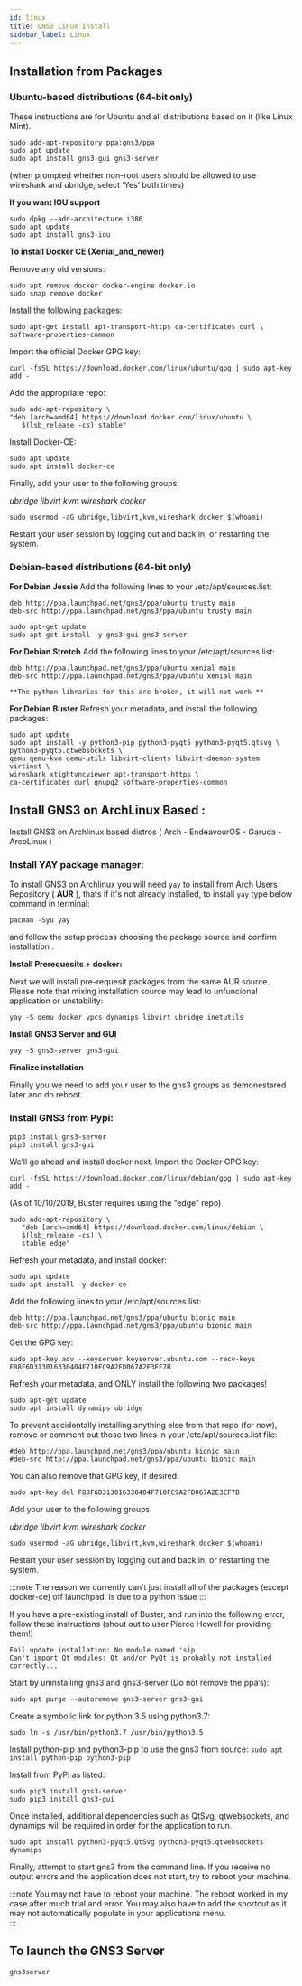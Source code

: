 ```yaml
---
id: linux
title: GNS3 Linux Install
sidebar_label: Linux
---
```


## Installation from Packages

### Ubuntu-based distributions (64-bit only)
These instructions are for Ubuntu and all distributions based on it (like Linux Mint).

```
sudo add-apt-repository ppa:gns3/ppa
sudo apt update                                
sudo apt install gns3-gui gns3-server
```

(when prompted whether non-root users should be allowed to use wireshark and ubridge, select ‘Yes’ both times)

**If you want IOU support**

```
sudo dpkg --add-architecture i386
sudo apt update
sudo apt install gns3-iou
```

**To install Docker CE (Xenial_and_newer)**

Remove any old versions:
```
sudo apt remove docker docker-engine docker.io
sudo snap remove docker
```

Install the following packages:
```
sudo apt-get install apt-transport-https ca-certificates curl \ software-properties-common
```

Import the official Docker GPG key:
```
curl -fsSL https://download.docker.com/linux/ubuntu/gpg | sudo apt-key add -
```

Add the appropriate repo:
```
sudo add-apt-repository \
"deb [arch=amd64] https://download.docker.com/linux/ubuntu \
   $(lsb_release -cs) stable"
```

Install Docker-CE:
```
sudo apt update
sudo apt install docker-ce
```

Finally, add your user to the following groups:

*ubridge libvirt kvm wireshark docker*

```
sudo usermod -aG ubridge,libvirt,kvm,wireshark,docker $(whoami)
```

Restart your user session by logging out and back in, or restarting the system.

### Debian-based distributions (64-bit only)

**For Debian Jessie**
Add the following lines to your /etc/apt/sources.list:
```
deb http://ppa.launchpad.net/gns3/ppa/ubuntu trusty main
deb-src http://ppa.launchpad.net/gns3/ppa/ubuntu trusty main

sudo apt-get update
sudo apt-get install -y gns3-gui gns3-server
```

**For Debian Stretch**
Add the following lines to your /etc/apt/sources.list:
```
deb http://ppa.launchpad.net/gns3/ppa/ubuntu xenial main
deb-src http://ppa.launchpad.net/gns3/ppa/ubuntu xenial main

**The python libraries for this are broken, it will not work **
```

**For Debian Buster**
Refresh your metadata, and install the following packages:
```
sudo apt update
sudo apt install -y python3-pip python3-pyqt5 python3-pyqt5.qtsvg \
python3-pyqt5.qtwebsockets \
qemu qemu-kvm qemu-utils libvirt-clients libvirt-daemon-system virtinst \
wireshark xtightvncviewer apt-transport-https \
ca-certificates curl gnupg2 software-properties-common
```

## Install GNS3 on ArchLinux Based :
Install GNS3 on Archlinux based distros ( Arch - EndeavourOS - Garuda - ArcoLinux ) 

### Install YAY package manager:

To install GNS3 on Archlinux you will need `yay` to install from Arch Users Repository ( **AUR** ), thats if it's not already installed, to install `yay` type below command in terminal:

```
pacman -Syu yay 
```

and follow the setup process choosing the package source and confirm installation .

**Install Prerequesits + docker:**

Next we will install pre-requesit packages from the same AUR source. Please note that mixing installation source may lead to unfuncional application or unstability:

```
yay -S qemu docker vpcs dynamips libvirt ubridge inetutils
```

**Install GNS3 Server and GUI** 

```
yay -S gns3-server gns3-gui 
```
**Finalize installation**

Finally you we need to add your user to the gns3 groups as demonestared later and do reboot. 

### Install GNS3 from Pypi:

```
pip3 install gns3-server
pip3 install gns3-gui
```
We’ll go ahead and install docker next.  Import the Docker GPG key:
```
curl -fsSL https://download.docker.com/linux/debian/gpg | sudo apt-key add -
```
(As of 10/10/2019, Buster requires using the “edge” repo)
```
sudo add-apt-repository \
   "deb [arch=amd64] https://download.docker.com/linux/debian \
   $(lsb_release -cs) \
   stable edge"
```
Refresh your metadata, and install docker:
```
sudo apt update
sudo apt install -y docker-ce
```
Add the following lines to your /etc/apt/sources.list:
```
deb http://ppa.launchpad.net/gns3/ppa/ubuntu bionic main
deb-src http://ppa.launchpad.net/gns3/ppa/ubuntu bionic main
```
Get the GPG key:
```
sudo apt-key adv --keyserver keyserver.ubuntu.com --recv-keys F88F6D313016330404F710FC9A2FD067A2E3EF7B
```
Refresh your metadata, and ONLY install the following two packages!
```
sudo apt-get update
sudo apt install dynamips ubridge
```
To prevent accidentally installing anything else from that repo (for now), remove or comment out those two lines in your /etc/apt/sources.list file:
```
#deb http://ppa.launchpad.net/gns3/ppa/ubuntu bionic main
#deb-src http://ppa.launchpad.net/gns3/ppa/ubuntu bionic main
```
You can also remove that GPG key, if desired:
```
sudo apt-key del F88F6D313016330404F710FC9A2FD067A2E3EF7B
```
Add your user to the following groups:

*ubridge libvirt kvm wireshark docker*

```
sudo usermod -aG ubridge,libvirt,kvm,wireshark,docker $(whoami)
```

Restart your user session by logging out and back in, or restarting the system.


:::note
The reason we currently can’t just install all of the packages (except docker-ce) off launchpad, is due to a python issue
:::


If you have a pre-existing install of Buster, and run into the following error, follow these instructions (shout out to user Pierce Howell for providing them!)

```
Fail update installation: No module named 'sip'
Can't import Qt modules: Qt and/or PyQt is probably not installed correctly...
```

Start by uninstalling gns3 and gns3-server (Do not remove the ppa’s):
```
sudo apt purge --autoremove gns3-server gns3-gui
```

Create a symbolic link for python 3.5 using python3.7:
```
sudo ln -s /usr/bin/python3.7 /usr/bin/python3.5
```

Install python-pip and python3-pip to use the gns3 from source:
```sudo apt install python-pip python3-pip```

Install from PyPi as listed:
```
sudo pip3 install gns3-server
sudo pip3 install gns3-gui
```

Once installed, additional dependencies such as QtSvg, qtwebsockets, and dynamips will be required in order for the application to run.
```
sudo apt install python3-pyqt5.QtSvg python3-pyqt5.qtwebsockets dynamips
```

Finally, attempt to start gns3 from the command line. If you receive no output errors and the application does not start, try to reboot your machine.

:::note
You may not have to reboot your machine. The reboot worked in my case after much trial and error. You may also have to add the shortcut as it may not automatically populate in your applications menu.  
:::


## To launch the GNS3 Server
```
gns3server
```
